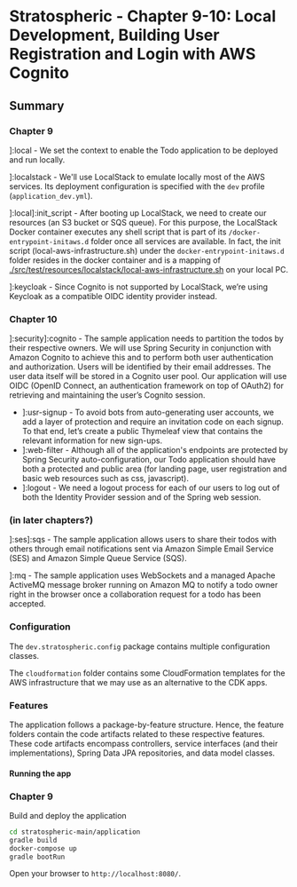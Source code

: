 # Stratospheric - Chapter 9-10: Local Development, Building User Registration and Login with AWS Cognito

## Summary

### Chapter 9

]:local - We set the context to enable the Todo application to be deployed and run
locally.

]:localstack - We'll use LocalStack to emulate locally most of the AWS services. Its deployment configuration is specified with the `dev` profile (`application_dev.yml`).

]:local]:init_script - After booting up LocalStack, we need to create our resources (an S3 bucket or SQS queue). For this purpose, the LocalStack Docker container executes any shell script that is part of its `/docker-entrypoint-initaws.d` folder once all services are available. In fact, the init script (local-aws-infrastructure.sh) under the `docker-entrypoint-initaws.d` folder resides in the docker container and is a mapping of [./src/test/resources/localstack/local-aws-infrastructure.sh](./src/test/resources/localstack/local-aws-infrastructure.sh) on your local PC.

]:keycloak - Since Cognito is not supported by LocalStack, we’re using Keycloak as a compatible OIDC identity provider instead.

### Chapter 10

]:security]:cognito - The sample application needs to partition the todos by their respective owners. We will use Spring Security in conjunction with Amazon Cognito to achieve this and to perform both user authentication and authorization. Users will be identified by their email addresses. The user data itself will be stored in a Cognito user pool. Our application will use OIDC (OpenID Connect, an authentication framework on top of OAuth2) for retrieving and maintaining the user’s Cognito session.

* ]:usr-signup - To avoid bots from auto-generating user accounts, we add a layer of protection and require an invitation code on each signup. To that end, let’s create a public Thymeleaf view that contains the relevant information for new sign-ups.
* ]:web-filter - Although all of the application's endpoints are protected by Spring Security auto-configuration, our Todo application should have both a protected and public area (for landing page, user registration and basic web resources such as css, javascript).
* ]:logout - We need a logout process for each of our users to log out of both the Identity Provider session and of the  Spring web session.

### (in later chapters?)

]:ses]:sqs - The sample application allows users to share their todos with others through email notifications sent via Amazon Simple Email Service (SES) and Amazon Simple Queue Service (SQS).

]:mq - The sample application uses WebSockets and a managed Apache ActiveMQ message broker running on Amazon MQ to notify a todo owner right in the browser once a collaboration request for a todo has been accepted.

### Configuration

The `dev.stratospheric.config` package contains multiple configuration classes.

The `cloudformation` folder contains some CloudFormation templates for the AWS infrastructure
that we may use as an alternative to the CDK apps.

### Features

The application follows a package-by-feature structure. Hence, the feature folders contain the code artifacts related to these respective features. These code artifacts encompass controllers, service interfaces (and their implementations), Spring Data JPA repositories, and data model classes.

#### Running the app

### Chapter 9

Build and deploy the application

```bash
cd stratospheric-main/application
gradle build
docker-compose up
gradle bootRun
```

Open your browser to `http://localhost:8080/`.
